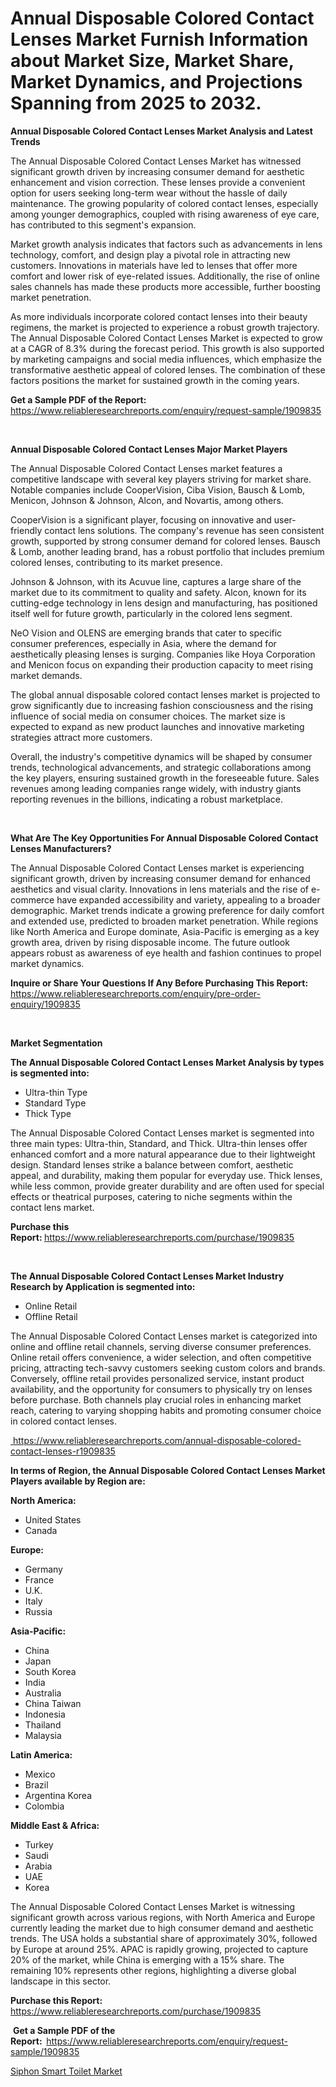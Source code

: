 <p><h1>Annual Disposable Colored Contact Lenses Market Furnish Information about Market Size, Market Share, Market Dynamics, and Projections Spanning from 2025 to 2032.</h1></p><p><strong>Annual Disposable Colored Contact Lenses Market Analysis and Latest Trends</strong></p>
<p><p>The Annual Disposable Colored Contact Lenses Market has witnessed significant growth driven by increasing consumer demand for aesthetic enhancement and vision correction. These lenses provide a convenient option for users seeking long-term wear without the hassle of daily maintenance. The growing popularity of colored contact lenses, especially among younger demographics, coupled with rising awareness of eye care, has contributed to this segment's expansion.</p><p>Market growth analysis indicates that factors such as advancements in lens technology, comfort, and design play a pivotal role in attracting new customers. Innovations in materials have led to lenses that offer more comfort and lower risk of eye-related issues. Additionally, the rise of online sales channels has made these products more accessible, further boosting market penetration.</p><p>As more individuals incorporate colored contact lenses into their beauty regimens, the market is projected to experience a robust growth trajectory. The Annual Disposable Colored Contact Lenses Market is expected to grow at a CAGR of 8.3% during the forecast period. This growth is also supported by marketing campaigns and social media influences, which emphasize the transformative aesthetic appeal of colored lenses. The combination of these factors positions the market for sustained growth in the coming years.</p></p>
<p><strong>Get a Sample PDF of the Report:&nbsp;</strong> <a href="https://www.reliableresearchreports.com/enquiry/request-sample/1909835?utm_campaign=2230&utm_medium=2&utm_source=Github&utm_content=ia&utm_term=06042025&utm_id=annual-disposable-colored-contact-lenses">https://www.reliableresearchreports.com/enquiry/request-sample/1909835</a></p>
<p>&nbsp;</p>
<p><strong>Annual Disposable Colored Contact Lenses Major Market Players</strong></p>
<p><p>The Annual Disposable Colored Contact Lenses market features a competitive landscape with several key players striving for market share. Notable companies include CooperVision, Ciba Vision, Bausch & Lomb, Menicon, Johnson & Johnson, Alcon, and Novartis, among others. </p><p>CooperVision is a significant player, focusing on innovative and user-friendly contact lens solutions. The company's revenue has seen consistent growth, supported by strong consumer demand for colored lenses. Bausch & Lomb, another leading brand, has a robust portfolio that includes premium colored lenses, contributing to its market presence.</p><p>Johnson & Johnson, with its Acuvue line, captures a large share of the market due to its commitment to quality and safety. Alcon, known for its cutting-edge technology in lens design and manufacturing, has positioned itself well for future growth, particularly in the colored lens segment.</p><p>NeO Vision and OLENS are emerging brands that cater to specific consumer preferences, especially in Asia, where the demand for aesthetically pleasing lenses is surging. Companies like Hoya Corporation and Menicon focus on expanding their production capacity to meet rising market demands.</p><p>The global annual disposable colored contact lenses market is projected to grow significantly due to increasing fashion consciousness and the rising influence of social media on consumer choices. The market size is expected to expand as new product launches and innovative marketing strategies attract more customers.</p><p>Overall, the industry's competitive dynamics will be shaped by consumer trends, technological advancements, and strategic collaborations among the key players, ensuring sustained growth in the foreseeable future. Sales revenues among leading companies range widely, with industry giants reporting revenues in the billions, indicating a robust marketplace.</p></p>
<p>&nbsp;</p>
<p><strong>What Are The Key Opportunities For Annual Disposable Colored Contact Lenses Manufacturers?</strong></p>
<p><p>The Annual Disposable Colored Contact Lenses market is experiencing significant growth, driven by increasing consumer demand for enhanced aesthetics and visual clarity. Innovations in lens materials and the rise of e-commerce have expanded accessibility and variety, appealing to a broader demographic. Market trends indicate a growing preference for daily comfort and extended use, predicted to broaden market penetration. While regions like North America and Europe dominate, Asia-Pacific is emerging as a key growth area, driven by rising disposable income. The future outlook appears robust as awareness of eye health and fashion continues to propel market dynamics.</p></p>
<p><strong>Inquire or Share Your Questions If Any Before Purchasing This Report:</strong> <a href="https://www.reliableresearchreports.com/enquiry/pre-order-enquiry/1909835?utm_campaign=2230&utm_medium=2&utm_source=Github&utm_content=ia&utm_term=06042025&utm_id=annual-disposable-colored-contact-lenses">https://www.reliableresearchreports.com/enquiry/pre-order-enquiry/1909835</a></p>
<p>&nbsp;</p>
<p><strong>Market Segmentation</strong></p>
<p><strong>The Annual Disposable Colored Contact Lenses Market Analysis by types is segmented into:</strong></p>
<p><ul><li>Ultra-thin Type</li><li>Standard Type</li><li>Thick Type</li></ul></p>
<p><p>The Annual Disposable Colored Contact Lenses market is segmented into three main types: Ultra-thin, Standard, and Thick. Ultra-thin lenses offer enhanced comfort and a more natural appearance due to their lightweight design. Standard lenses strike a balance between comfort, aesthetic appeal, and durability, making them popular for everyday use. Thick lenses, while less common, provide greater durability and are often used for special effects or theatrical purposes, catering to niche segments within the contact lens market.</p></p>
<p><strong>Purchase this Report:&nbsp;</strong><a href="https://www.reliableresearchreports.com/purchase/1909835?utm_campaign=2230&utm_medium=2&utm_source=Github&utm_content=ia&utm_term=06042025&utm_id=annual-disposable-colored-contact-lenses">https://www.reliableresearchreports.com/purchase/1909835</a></p>
<p>&nbsp;</p>
<p><strong>The Annual Disposable Colored Contact Lenses Market Industry Research by Application is segmented into:</strong></p>
<p><ul><li>Online Retail</li><li>Offline Retail</li></ul></p>
<p><p>The Annual Disposable Colored Contact Lenses market is categorized into online and offline retail channels, serving diverse consumer preferences. Online retail offers convenience, a wider selection, and often competitive pricing, attracting tech-savvy customers seeking custom colors and brands. Conversely, offline retail provides personalized service, instant product availability, and the opportunity for consumers to physically try on lenses before purchase. Both channels play crucial roles in enhancing market reach, catering to varying shopping habits and promoting consumer choice in colored contact lenses.</p></p>
<p><a href="https://www.reliableresearchreports.com/annual-disposable-colored-contact-lenses-r1909835?utm_campaign=2230&utm_medium=2&utm_source=Github&utm_content=ia&utm_term=06042025&utm_id=annual-disposable-colored-contact-lenses">&nbsp;https://www.reliableresearchreports.com/annual-disposable-colored-contact-lenses-r1909835</a></p>
<p><strong>In terms of Region, the Annual Disposable Colored Contact Lenses Market Players available by Region are:</strong></p>
<p>
    <p> <strong> North America: </strong>
        <ul>
            <li>United States</li>
            <li>Canada</li>
        </ul>
        </p> 
    <p> <strong> Europe: </strong>
        <ul>
            <li>Germany</li>
            <li>France</li>
            <li>U.K.</li>
            <li>Italy</li>
            <li>Russia</li>
        </ul>
        </p> 
    <p> <strong> Asia-Pacific: </strong>
        <ul>
            <li>China</li>
            <li>Japan</li>
            <li>South Korea</li>
            <li>India</li>
            <li>Australia</li>
            <li>China Taiwan</li>
            <li>Indonesia</li>
            <li>Thailand</li>
            <li>Malaysia</li>
        </ul>
        </p> 
    <p> <strong> Latin America: </strong>
        <ul>
            <li>Mexico</li>
            <li>Brazil</li>
            <li>Argentina Korea</li>
            <li>Colombia</li>
        </ul>
        </p> 
    <p> <strong> Middle East & Africa: </strong>
        <ul>
            <li>Turkey</li>
            <li>Saudi</li>
            <li>Arabia</li>
            <li>UAE</li>
            <li>Korea</li>
        </ul>
    </p>
    </p>
<p><p>The Annual Disposable Colored Contact Lenses Market is witnessing significant growth across various regions, with North America and Europe currently leading the market due to high consumer demand and aesthetic trends. The USA holds a substantial share of approximately 30%, followed by Europe at around 25%. APAC is rapidly growing, projected to capture 20% of the market, while China is emerging with a 15% share. The remaining 10% represents other regions, highlighting a diverse global landscape in this sector.</p></p>
<p><strong>Purchase this Report: </strong><a href="https://www.reliableresearchreports.com/purchase/1909835?utm_campaign=2230&utm_medium=2&utm_source=Github&utm_content=ia&utm_term=06042025&utm_id=annual-disposable-colored-contact-lenses">https://www.reliableresearchreports.com/purchase/1909835</a></p>
<p>&nbsp;<strong>Get a Sample PDF of the Report:&nbsp;&nbsp;</strong><a href="https://www.reliableresearchreports.com/enquiry/request-sample/1909835?utm_campaign=2230&utm_medium=2&utm_source=Github&utm_content=ia&utm_term=06042025&utm_id=annual-disposable-colored-contact-lenses">https://www.reliableresearchreports.com/enquiry/request-sample/1909835</a></p>
<p><strong></strong></p>
<p><p><a href="https://github.com/petbigbeepjn/Market-Research-Report-List-2/blob/main/siphon-smart-toilet-market.md?utm_campaign=2230&utm_medium=2&utm_source=Github&utm_content=ia&utm_term=06042025&utm_id=annual-disposable-colored-contact-lenses">Siphon Smart Toilet Market</a></p></p>